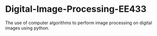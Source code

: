 # Digital-Image-Processing-EE433

The use of computer algorithms to perform image processing on digital images using python.
